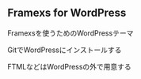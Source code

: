 Framexs for WordPress
---
Framexsを使うためのWordPressテーマ

GitでWordPressにインストールする

FTMLなどはWordPressの外で用意する